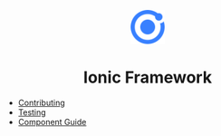 <p align="center">
  <a href="#">
    <img alt="Ionic Logo" src="https://github.com/ionic-team/ionic-framework/blob/main/.github/assets/logo.png?raw=true" width="60" />
  </a>
</p>

<h1 align="center">
  Ionic Framework
</h1>

* [Contributing](./CONTRIBUTING.md)
* [Testing](./TESTING.md)
* [Component Guide](./COMPONENT_GUIDE.md)
